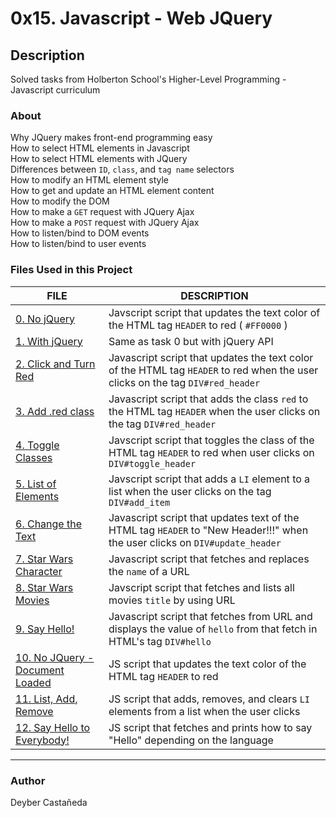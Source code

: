 # 0x15. Javascript - Web JQuery

## Description
Solved tasks from Holberton School's Higher-Level Programming - Javascript curriculum

### About
Why JQuery makes front-end programming easy  
How to select HTML elements in Javascript  
How to select HTML elements with JQuery  
Differences between `ID`, `class`, and `tag name` selectors  
How to modify an HTML element style  
How to get and update an HTML element content  
How to modify the DOM  
How to make a `GET` request with JQuery Ajax  
How to make a `POST` request with JQuery Ajax  
How to listen/bind to DOM events  
How to listen/bind to user events  

### Files Used in this Project

FILE | DESCRIPTION
----|----
[0. No jQuery](./0-script.js) | Javscript script that updates the text color of the HTML tag `HEADER` to red ( `#FF0000` )
[1. With jQuery](./1-script.js) | Same as task 0 but with jQuery API
[2. Click and Turn Red](./2-script.js) | Javascript script that updates the text color of the HTML tag `HEADER` to red when the user clicks on the tag `DIV#red_header`
[3. Add .red class](./3-script.js) | Javascript script that adds the class `red` to the HTML tag `HEADER` when the user clicks on the tag `DIV#red_header`
[4. Toggle Classes](./4-script.js) | Javscript script that toggles the class of the HTML tag `HEADER` to red when user clicks on `DIV#toggle_header`
[5. List of Elements](./5-script.js) | Javscript script that adds a `LI` element to a list when the user clicks on the tag `DIV#add_item`
[6. Change the Text](./6-script.js) | Javascript script that updates text of the HTML tag `HEADER` to "New Header!!!" when the user clicks on `DIV#update_header`
[7. Star Wars Character](./7-script.js) | Javascript script that fetches and replaces the `name` of a URL
[8. Star Wars Movies](./8-script.js) | Javscript script that fetches and lists all movies `title` by using URL
[9. Say Hello!](./9-script.js) | Javascript script that fetches from URL and displays the value of `hello` from that fetch in HTML's tag `DIV#hello`
[10. No JQuery - Document Loaded](./100-script.js) | JS script that updates the text color of the HTML tag `HEADER` to red
[11. List, Add, Remove](./101-script.js) | JS script that adds, removes, and clears `LI` elements from a list when the user clicks
[12. Say Hello to Everybody!](./102-script.js) | JS script that fetches and prints how to say "Hello" depending on the language

----

### Author
Deyber Castañeda
